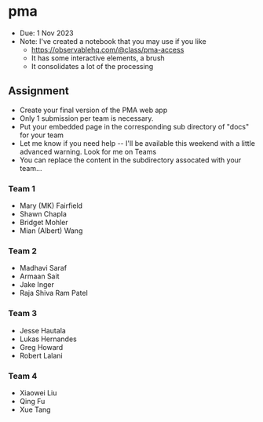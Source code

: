# pma

* Due: 1 Nov 2023
* Note: I've created a notebook that you may use if you like
  * https://observablehq.com/@class/pma-access
  * It has some interactive elements, a brush
  * It consolidates a lot of the processing

## Assignment

* Create your final version of the PMA web app
* Only 1 submission per team is necessary.
* Put your embedded page in the corresponding sub directory of "docs" for your team
* Let me know if you need help -- I'll be available this weekend with a little advanced warning. Look for me on Teams
* You can replace the content in the subdirectory assocated with your team...

### Team 1

* Mary (MK) Fairfield
* Shawn Chapla
* Bridget Mohler
* Mian (Albert) Wang

### Team 2

* Madhavi Saraf
* Armaan Sait
* Jake Inger
* Raja Shiva Ram Patel

### Team 3

* Jesse Hautala
* Lukas Hernandes
* Greg Howard
* Robert Lalani

### Team 4

* Xiaowei Liu
* Qing Fu
* Xue Tang
